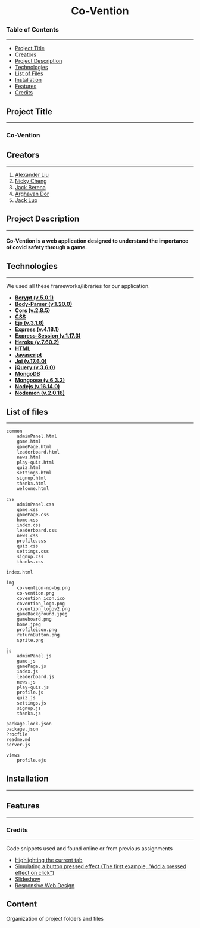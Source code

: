 <h1 align="center">Co-Vention</h1>

### Table of Contents
---
* [Project Title](#project-title)
* [Creators](#creators)
* [Project Description](#project-description)
* [Technologies](#technologies)
* [List of Files](#list-of-files)
* [Installation](#installation)
* [Features](#features)
* [Credits](#credits)

## Project Title
---
<h3>Co-Vention</h3>

## Creators
---
1. [Alexander Liu](https://github.com/A1exander-liU)
2. [Nicky Cheng](https://github.com/RealGoldenGeneral)
3. [Jack Berena](https://github.com/jackberena)
4. [Arghavan Dor](https://github.com/ArghavanDor18)
5. [Jack Luo](https://github.com/LzhJack)

## Project Description
---
<h4>Co-Vention is a web application designed to understand the importance of covid safety through a game.</h4>

## Technologies
---
We used all these frameworks/libraries for our application.
- [**Bcrypt (v.5.0.1)**](https://www.npmjs.com/package/bcrypt)
- [**Body-Parser (v.1.20.0)**](https://www.npmjs.com/package/body-parser)
- [**Cors (v.2.8.5)**](https://www.npmjs.com/package/cors)
- [**CSS**](https://www.w3.org/Style/CSS/Overview.en.html)
- [**Ejs (v.3.1.8)**](https://ejs.co/)
- [**Express (v.4.18.1)**]()
- [**Express-Session (v.1.17.3)**]()
- [**Heroku (v.7.60.2)**](https://www.heroku.com/)
- [**HTML**](https://html.com/)
- [**Javascript**](https://www.javascript.com/)
- [**Joi (v.17.6.0)**](https://joi.dev/)
- [**jQuery (v.3.6.0)**](https://api.jquery.com/)
- [**MongoDB**](https://www.mongodb.com/)
- [**Mongoose (v.6.3.2)**](https://mongoosejs.com/docs/index.html)
- [**Nodejs (v.16.14.0)**](https://nodejs.org/en/)
- [**Nodemon (v.2.0.16)**](https://www.npmjs.com/package/nodemon)

## List of files
---
```
common
    adminPanel.html
    game.html
    gamePage.html
    leaderboard.html
    news.html
    play-quiz.html
    quiz.html
    settings.html
    signup.html
    thanks.html
    welcome.html

css
    adminPanel.css
    game.css
    gamePage.css
    home.css
    index.css
    leaderboard.css
    news.css
    profile.css
    quiz.css
    settings.css
    signup.css
    thanks.css

index.html

img
    co-vention-no-bg.png
    co-vention.png
    covention_icon.ico
    covention_logo.png
    covention_logov2.png
    gameBackground.jpeg
    gameboard.png
    home.jpeg
    profileicon.png
    returnButton.png
    sprite.png

js
    adminPanel.js
    game.js
    gamePage.js
    index.js
    leaderboard.js
    news.js
    play-quiz.js
    profile.js
    quiz.js
    settings.js
    signup.js
    thanks.js

package-lock.json
package.json
Procfile
readme.md
server.js

views
    profile.ejs
```

## Installation
---


## Features
---


### Credits
---
Code snippets used and found online or from previous assignments
* [Highlighting the current tab](https://www.w3schools.com/howto/howto_js_tabs.asp)
* [Simulating a button pressed effect (The first example, "Add a pressed effect on click")](https://www.w3schools.com/howto/howto_css_animate_buttons.asp)
* [Slideshow](https://www.w3schools.com/howto/howto_js_slideshow.asp)
* [Responsive Web Design](https://www.w3schools.com/css/css_rwd_intro.asp)


## Content
Organization of project folders and files
